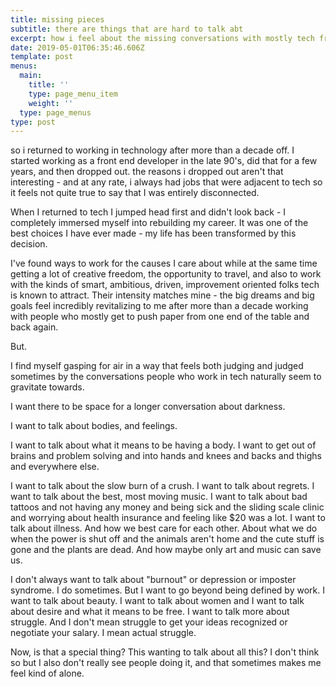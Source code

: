```yaml
---
title: missing pieces
subtitle: there are things that are hard to talk abt
excerpt: how i feel about the missing conversations with mostly tech friends
date: 2019-05-01T06:35:46.606Z
template: post
menus:
  main:
    title: ''
    type: page_menu_item
    weight: ''
  type: page_menus
type: post
---
```

so i returned to working in technology after more than a decade off. I started working as a front end developer in the late 90's, did that for a few years, and then dropped out. the reasons i dropped out aren't that interesting - and at any rate, i always had jobs that were adjacent to tech so it feels not quite true to say that I was entirely disconnected.

When I returned to tech I jumped head first and didn't look back - I completely immersed myself into rebuilding my career. It was one of the best choices I have ever made - my life has been transformed by this decision.

I've found ways to work for the causes I care about while at the same time getting a lot of creative freedom, the opportunity to travel, and also to work with the kinds of smart, ambitious, driven, improvement oriented folks tech is known to attract. Their intensity matches mine - the big dreams and big goals feel incredibly revitalizing to me after more than a decade working with people who mostly get to push paper from one end of the table and back again.

But.

I find myself gasping for air in a way that feels both judging and judged sometimes by the conversations people who work in tech naturally seem to gravitate towards.

I want there to be space for a longer conversation about darkness.

I want to talk about bodies, and feelings.

I want to talk about what it means to be having a body. I want to get out of brains and problem solving and into hands and knees and backs and thighs and everywhere else.

I want to talk about the slow burn of a crush. I want to talk about regrets. I want to talk about the best, most moving music. I want to talk about bad tattoos and not having any money and being sick and the sliding scale clinic and worrying about health insurance and feeling like $20 was a lot. I want to talk about illness. And how we best care for each other. About what we do when the power is shut off and the animals aren't home and the cute stuff is gone and the plants are dead. And how maybe only art and music can save us.

I don't always want to talk about "burnout" or depression or imposter syndrome. I do sometimes. But I want to go beyond being defined by work. I want to talk about beauty. I want to talk about women and I want to talk about desire and what it means to be free. I want to talk more about struggle. And I don't mean struggle to get your ideas recognized or negotiate your salary. I mean actual struggle.

Now, is that a special thing? This wanting to talk about all this? I don't think so but I also don't really see people doing it, and that sometimes makes me feel kind of alone.
